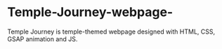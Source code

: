 # Temple-Journey-webpage-
Temple Journey is temple-themed webpage designed with HTML, CSS, GSAP animation and JS.
